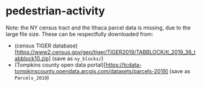 # pedestrian-activity


Note: the NY census tract and the Ithaca parcel data is missing, due to the large file size.  These can be respectfully downloaded from:
* (census TIGER database)[https://www2.census.gov/geo/tiger/TIGER2019/TABBLOCK/tl_2019_36_tabblock10.zip] (save as `ny_blocks/`)
* (Tompkins county open data portal)[https://tcdata-tompkinscounty.opendata.arcgis.com/datasets/parcels-2019] (save as `Parcels_2019`)
